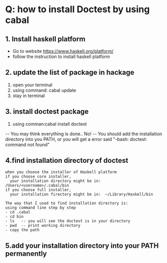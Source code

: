 # Q: how to install Doctest by using cabal

## 1. Install haskell platform
  - Go to website https://www.haskell.org/platform/ 
  - follow the instruction to install haskell platform

## 2. update the list of package in hackage
  1) open your terminal
  2) using command: cabal update
  3) stay in terminal

## 3. install doctest package
  1) using comman:cabal install doctest

-- You may think everything is done.. No! 
-- You should add the installation directory into you PATH, or you will get a error said "-bash: doctest: command not found"
  
## 4.find installation directory of doctest
    when you choose the installer of Haskell platform 
    if you choose core installer, 
      your installation directory might be in:  /Users/<username>/.cabal/bin
    if you choose full installer,
      your installation firectory might be in:  ~/Library/Haskell/bin
     
    The way that I used to find installation directory is:
    using command line step by step 
    - cd .cabal
    - cd bin
    - ls   -- you will see the doctest is in your directory
    - pwd  -- print working directory
    - copy the path
    
 ## 5.add your installation directory into your PATH permanently
  

    
    
   
